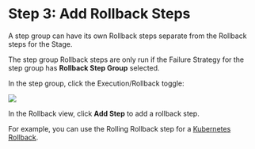 # Step 3: Add Rollback Steps

A step group can have its own Rollback steps separate from the Rollback steps for the Stage.

The step group Rollback steps are only run if the Failure Strategy for the step group has **Rollback Step Group** selected.

In the step group, click the Execution/Rollback toggle:

![](./static/step-groups-02.png)

In the Rollback view, click **Add Step** to add a rollback step.

For example, you can use the Rolling Rollback step for a [Kubernetes Rollback](../cd-k8s-ref/kubernetes-rollback.md).
